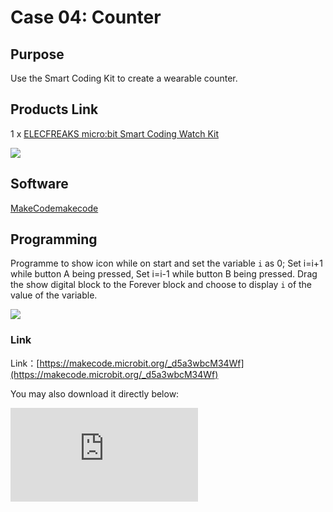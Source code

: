 ﻿# Case 04: Counter

## Purpose

 Use the Smart Coding Kit to create a wearable counter.

## Products Link

 1 x [ELECFREAKS micro:bit Smart Coding Watch Kit](https://www.elecfreaks.com/micro-bit-smart-coding-kit.html)



![](https://wiki-media-ef.oss-cn-hongkong.aliyuncs.com//images/smart_coding_kit_case_04_01.png)



## Software


[MakeCodemakecode](https://makecode.microbit.org/#)

## Programming



 Programme to show icon while on start and set the variable `i` as 0; Set i=i+1 while button A being pressed, Set i=i-1 while button B being pressed. Drag the show digital block to the Forever block and choose to display `i` of the value of the variable.


![](https://wiki-media-ef.oss-cn-hongkong.aliyuncs.com//images/smart_coding_kit_case_04_02.png)



### Link
 Link：[https://makecode.microbit.org/_d5a3wbcM34Wf](https://makecode.microbit.org/_d5a3wbcM34Wf)

 You may also download it directly below:

<div
    style={{
        position: 'relative',
        paddingBottom: '60%',
        overflow: 'hidden',
    }}
>
    <iframe
        src="https://makecode.microbit.org/_d5a3wbcM34Wf"
        frameborder="0"
        sandbox="allow-popups allow-forms allow-scripts allow-same-origin"
        style={{
            position: 'absolute',
            width: '100%',
            height: '100%',
        }}
    />
</div>


## Result


 Start counting and displaying the results through button A or B.

## Exploration



## FAQ



## Relevant File
